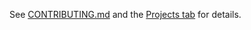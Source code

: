 See [CONTRIBUTING.md](https://github.com/dninemfive/CMPM-176-Project-B/blob/main/CONTRIBUTING.md) and the [Projects tab](https://github.com/dninemfive/CMPM-176-Project-B/projects) for details.